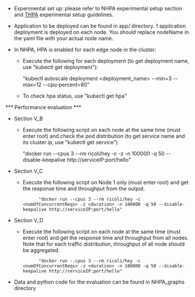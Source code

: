 - Experimental set up: please refer to NHPA experimental setup section and [THPA](https://github.com/nclabteam/THPA/) experimental setup guidelines.

- Application to be deployed can be found in app/ directory. 1 application deployment is deployed on each node. You should replace nodeName in the yaml file with your actual node name.

- In NHPA, HPA is enabled for each edge node in the cluster:

	+ Execute the following for each deployment (to get deployment name, use "kubectl get deployment"):

		"kubectl autoscale deployment <deployment_name> --min=3 --max=12 --cpu-percent=80"

	+ To check hpa status, use "kubectl get hpa"


*** Performance evaluation ***

- Section V_B

	+ Execute the following script on each node at the same time (must enter root) and check the pod distribution (to get service name and its cluster ip, use "kubectl get service")

		"docker run --cpus 3 --rm ricoli/hey -c <numOfConcurrentReqs> -z <duration> -n 100000 -q 50 --disable-keepalive http://serviceIP:port/hello"


- Section V_C


	+ Execute the following script on Node 1 only (must enter root) and get the response time and throughput from the output.

                "docker run --cpus 3 --rm ricoli/hey -c <numOfConcurrentReqs> -z <duration> -n 100000 -q 50 --disable-keepalive http://serviceIP:port/hello"

- Section V_D


	+ Execute the following script on each node at the same time (must enter root) and get the response time and throughput from all nodes. Note that for each traffic distribution, throughput of all node should be aggregated.

                "docker run --cpus 3 --rm ricoli/hey -c <numOfConcurrentReqs> -z <duration> -n 100000 -q 50 --disable-keepalive http://serviceIP:port/hello"

- Data and python code for the evaluation can be found in NHPA_graphs directory
